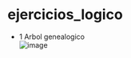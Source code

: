 # ejercicios_logico
- 1 Arbol genealogico
  </br>
![image](https://github.com/user-attachments/assets/bedf9825-87e7-43d8-818d-1131f0afb195)
